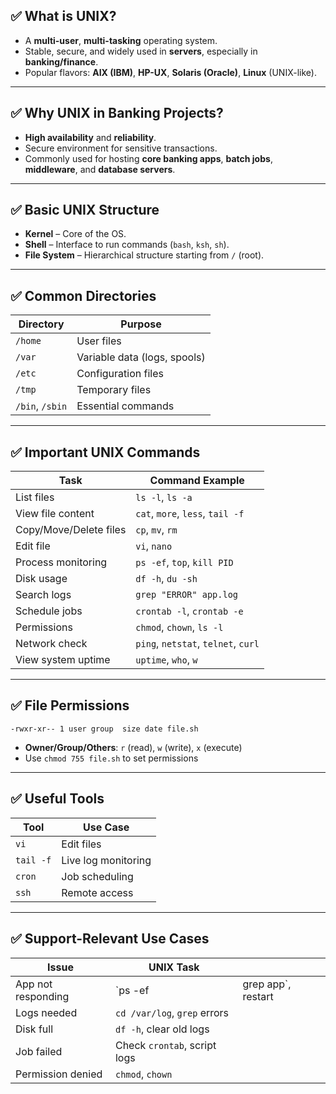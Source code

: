 
## ✅ **What is UNIX?**

* A **multi-user**, **multi-tasking** operating system.
* Stable, secure, and widely used in **servers**, especially in **banking/finance**.
* Popular flavors: **AIX (IBM)**, **HP-UX**, **Solaris (Oracle)**, **Linux** (UNIX-like).

---

## ✅ **Why UNIX in Banking Projects?**

* **High availability** and **reliability**.
* Secure environment for sensitive transactions.
* Commonly used for hosting **core banking apps**, **batch jobs**, **middleware**, and **database servers**.

---

## ✅ **Basic UNIX Structure**

* **Kernel** – Core of the OS.
* **Shell** – Interface to run commands (`bash`, `ksh`, `sh`).
* **File System** – Hierarchical structure starting from `/` (root).

---

## ✅ **Common Directories**

| Directory       | Purpose                      |
| --------------- | ---------------------------- |
| `/home`         | User files                   |
| `/var`          | Variable data (logs, spools) |
| `/etc`          | Configuration files          |
| `/tmp`          | Temporary files              |
| `/bin`, `/sbin` | Essential commands           |

---

## ✅ **Important UNIX Commands**

| Task                   | Command Example                     |
| ---------------------- | ----------------------------------- |
| List files             | `ls -l`, `ls -a`                    |
| View file content      | `cat`, `more`, `less`, `tail -f`    |
| Copy/Move/Delete files | `cp`, `mv`, `rm`                    |
| Edit file              | `vi`, `nano`                        |
| Process monitoring     | `ps -ef`, `top`, `kill PID`         |
| Disk usage             | `df -h`, `du -sh`                   |
| Search logs            | `grep "ERROR" app.log`              |
| Schedule jobs          | `crontab -l`, `crontab -e`          |
| Permissions            | `chmod`, `chown`, `ls -l`           |
| Network check          | `ping`, `netstat`, `telnet`, `curl` |
| View system uptime     | `uptime`, `who`, `w`                |

---

## ✅ **File Permissions**

```
-rwxr-xr-- 1 user group  size date file.sh
```

* **Owner/Group/Others**: `r` (read), `w` (write), `x` (execute)
* Use `chmod 755 file.sh` to set permissions

---

## ✅ **Useful Tools**

| Tool      | Use Case            |
| --------- | ------------------- |
| `vi`      | Edit files          |
| `tail -f` | Live log monitoring |
| `cron`    | Job scheduling      |
| `ssh`     | Remote access       |

---

## ✅ **Support-Relevant Use Cases**

| Issue              | UNIX Task                    |                     |
| ------------------ | ---------------------------- | ------------------- |
| App not responding | \`ps -ef                     | grep app\`, restart |
| Logs needed        | `cd /var/log`, `grep` errors |                     |
| Disk full          | `df -h`, clear old logs      |                     |
| Job failed         | Check `crontab`, script logs |                     |
| Permission denied  | `chmod`, `chown`             |                     |


